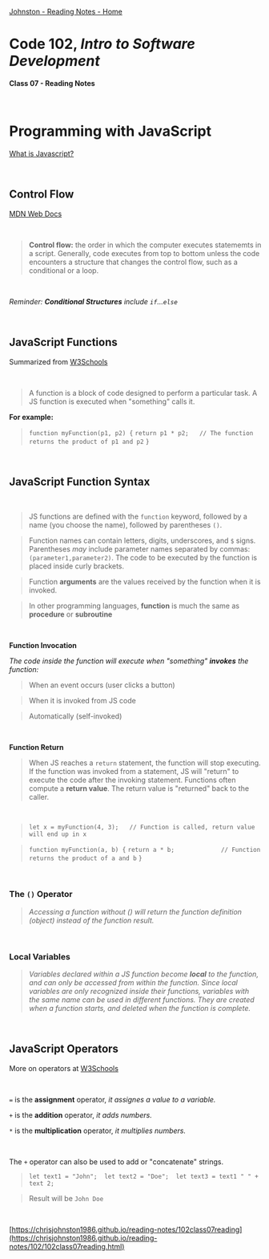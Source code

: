 [Johnston - Reading Notes - Home](https://chrisjohnston1986.github.io/reading-notes/)

# Code 102, _Intro to Software Development_ 
**Class 07 - Reading Notes**

&nbsp;
&nbsp;

# Programming with JavaScript
  
[What is Javascript?](https://developer.mozilla.org/en-US/docs/Web/JavaScript)


&nbsp;


## Control Flow

[MDN Web Docs](https://developer.mozilla.org/en-US/docs/Glossary/Control_flow)

&nbsp;

> **Control flow:** the order in which the computer executes statememts in a script. Generally, code executes from top to bottom unless the code encounters a structure that changes the control flow, such as a conditional or a loop.

&nbsp;

_Reminder:_ _**Conditional Structures** include `if`...`else`_

&nbsp;

## JavaScript Functions
Summarized from [W3Schools](https://www.w3schools.com/js/js_functions.asp)

&nbsp;

>A function is a block of code designed to perform a particular task. A JS function is executed when "something" calls it.

**For example:**

> `function myFunction(p1, p2) {`
  `return p1 * p2;   // The function returns the product of p1 and p2`
`}`

&nbsp;

## JavaScript Function Syntax

&nbsp;

> JS functions are defined with the `function` keyword, followed by a name (you choose the name), followed by parentheses `()`. 

> Function names can contain letters, digits, underscores, and `$` signs. Parentheses *may* include parameter names separated by commas: `(parameter1,parameter2)`. The code to be executed by the function is placed inside curly brackets.

> Function **arguments** are the values received by the function when it is invoked.

> In other programming languages, **function** is much the same as **procedure** or **subroutine**

&nbsp;

**Function Invocation**

_The code inside the function will execute when "something" **invokes** the function:_

> When an event occurs (user clicks a button)

> When it is invoked from JS code

> Automatically (self-invoked)

&nbsp;

**Function Return**

>When JS reaches a `return` statement, the function will stop executing. If the function was invoked from a statement, JS will "return" to execute the code after the invoking statement. Functions often compute a **return value**. The return value is "returned" back to the caller.

&nbsp;

> `let x = myFunction(4, 3);   // Function is called, return value will end up in x`

> `function myFunction(a, b) {`
  `return a * b;             // Function returns the product of a and b`
`}`

&nbsp;

### The `()` Operator

> _Accessing a function without () will return the function definition (object) instead of the function result._

&nbsp;

### Local Variables

> _Variables declared within a JS function become **local** to the function, and can only be accessed from within the function. Since local variables are only recognized inside their functions, variables with the same name can be used in different functions. They are created when a function starts, and deleted when the function is complete._

&nbsp;

## JavaScript Operators

More on operators at [W3Schools](https://www.w3schools.com/js/js_operators.asp)

&nbsp;

`=` is the **assignment** operator, _it assignes a value to a variable._

`+`  is the **addition** operator, _it adds numbers._

`*`  is the **multiplication** operator, _it multiplies numbers._

&nbsp;

The `+` operator can also be used to add or "concatenate" strings.



> `let text1 = "John";  let text2 = "Doe";  let text3 = text1 " " + text 2;`

> Result will be `John Doe`


&nbsp;
&nbsp;

[https://chrisjohnston1986.github.io/reading-notes/102class07reading](https://chrisjohnston1986.github.io/reading-notes/102/102class07reading.html)
